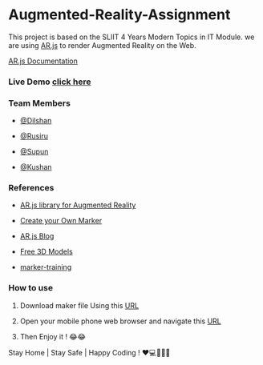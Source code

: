 # Augmented-Reality-Assignment

  

This project is based on the SLIIT 4 Years Modern Topics in IT Module. we are using [AR.js](https://github.com/AR-js-org/AR.js) to render Augmented Reality on the Web.

  

[AR.js Documentation](https://ar-js-org.github.io/AR.js-Docs/)

  

### Live Demo [click here](http://sliit-ar.tk/)

  

### Team Members

  

-  [@Dilshan](https://github.com/Dilshan97)

-  [@Rusiru](https://github.com/Rusiru123)

-  [@Supun](https://github.com/kavsu)

-  [@Kushan](https://github.com/Kushanrawindu)

  

### References

  

-  [AR.js library for Augmented Reality](https://github.com/AR-js-org/AR.js)

-  [Create your Own Marker](https://medium.com/arjs/how-to-create-your-own-marker-44becbec1105)

-  [AR.js Blog](https://aframe.io/blog/arjs/)

-  [Free 3D Models](https://sketchfab.com/search?q=artifacts%20free%20download&sort_by=-pertinence&type=models)

-  [marker-training](https://jeromeetienne.github.io/AR.js/three.js/examples/marker-training/examples/generator.html)

### How to use

 1. Download maker file Using this [URL](https://github.com/Dilshan97/Augmented-Reality-Assignment/downloads)
 
 2. Open your mobile phone web browser and navigate this [URL](http://sliit-ar.tk)
 3. Then Enjoy it ! 😂😂

Stay Home | Stay Safe | Happy Coding ! ❤️💻👨‍🎓😷
